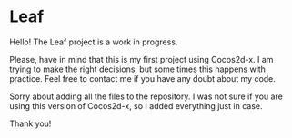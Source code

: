 # Leaf

Hello! The Leaf project is a work in progress.

Please, have in mind that this is my first project using Cocos2d-x. I am trying to make the right decisions, but some times this happens with practice.
Feel free to contact me if you have any doubt about my code.

Sorry about adding all the files to the repository. I was not sure if you are using this version of Cocos2d-x, so I added everything just in case.

Thank you!
